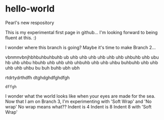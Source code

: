 # hello-world
Pearl's new respository

This is my experimental first page in github... I'm looking forward to being fluent at this. :)


I wonder where this branch is going? Maybe it's time to make Branch 2...

vbnmnvbnjhbhbuhbuhbuhb ub uhb uhb uhb uhb uhb uhb uhbuhb uhb ubu hb uhb uhbu hbuhb uhb uhb uhb uhbuhb uhb uhb uhbu buhbuhb uhb uhb uhb uhb uhbu bu buh buhb ubh ubh

rtdrtydrthdfh
	dtghdghdfghdfgh
	
	dffgh


I wonder what the world looks like when your eyes are made for the sea.
Now that I am on Branch 3, I'm experimenting with 'Soft Wrap' and 'No wrap'
No wrap means what??
Indent is 4
Indent is 8
Indent 8 with 'Soft Wrap'
